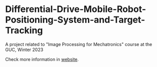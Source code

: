 # Differential-Drive-Mobile-Robot-Positioning-System-and-Target-Tracking
A project related to "Image Processing for Mechatronics" course at the GUC, Winter 2023

Check more information in [website](https://hadielnemr.github.io/projects/image_processing/).